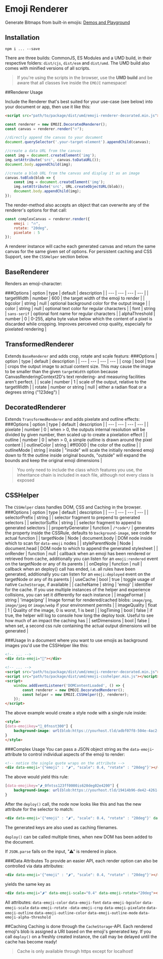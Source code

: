 # Emoji Renderer

Generate Bitmaps from built-in emojis: [Demos and Playground](https://mtillmann.github.io/emoji-to-image)

## Installation

`npm i ... --save`

There are three builds: CommonJS, ES Modules and a UMD build, in their respective folders: `dist/cjs`, `dist/esm` and `dist/umd`. The UMD build also comes with minified versions of all scripts.

>If you're using the scripts in the browser, use the **UMD build** and be aware that all classes live inside the `EMOJI` namespace!  

##Renderer Usage

Include the Renderer that's best suited for your use-case (see below) into your document or app, then use it like this:

```html
<script src="path/to/package/dist/umd/emoji-renderer-decorated.min.js"></script>
```

```javascript
const renderer = new EMOJI.DecoratedRenderer();
const canvas = renderer.render("🔥");

//directly append the canvas to your document
document.querySelector('.your-target-element').appendChild(canvas);

//create a data URL from the canvas
const img = document.createElement('img');
img.setAttribute('src', canvas.toDataURL());
document.body.appendChild(img);

//create a blob URL from the canvas and display it as an image
canvas.toBlob(blob => {
    const img = document.createElement('img');
    img.setAttribute('src', URL.createObjectURL(blob));
    document.body.appendChild(img);
});
```
The render-method also accepts an object that can overwrite any of the renderer's options for that call:
```javascript
const complexCanvas = renderer.render({
    emoji : "🔥",
    rotate: "20deg",
    pixelate : 5
});
```
A renderer instance will cache each generated canvas and return the same canvas for the same given set of options. For persistent caching and CSS Support, see the `CSSHelper` section below. 

## BaseRenderer

Renders an emoji-character:

###Options
| option | type | default | description |
| --- | --- | --- | --- |
| targetWidth | number | 600 | the target width of the emoji to render |
| bgcolor | string | null | optional background color for the output image |
| color | string | null | optional text color for regular characters |
| font | string | `sans-serif` | optional font name for regular characters |
| alphaThreshold | number | 0 | 0-255, alpha byte value below which the content of a pixel is discarded while cropping. Improves perceived crop quality, especially for pixelated rendering |

## TransformedRenderer

Extends `BaseRenderer` and adds crop, rotate and scale featurs:
###Options
| option | type | default | description |
| --- | --- | --- | --- |
| crop | bool | true | crops the output image to actual content size. This may cause the image to be smaller than the given `targetWidth` option because CanvasRenderingContext2D's text rendering- and measuring facilities aren't perfect. |
| scale | number | 1 | scale of the output, relative to the targetWidth |
| rotate | number or string | null | either a radian float or a degrees string ("123deg") |

## DecoratedRenderer

Extends `TransformedRenderer` and adds pixelate and outline effects:
###Options
| option | type | default | description |
| --- | --- | --- | --- |
| pixelate | number | 0 | when > 0, the outputs internal resolution will be divided by given number, then scaled up to create a pixelation effect |
| outline | number | 0 | when > 0, a simple outline is drawn around the pixel content |
| outlineColor | string | #ff0000 | the color of the outline |
| outlineMode | string | inside | "inside" will scale the initially rendered emoji down to fit the outline inside original bounds, "outside" will expand the bounds and keep the original emoji dimensions |

> You only need to include the class which features you use, the inheritance chain is included in each file, although not every class is exposed 

## CSSHelper

The `CSSHelper` class handles DOM, CSS and Caching in the browser. 
###Options
| option | type | default | description |
| --- | --- | --- | --- |
| selectorPrefix | string |  | selector fragment to prepend to generated selectors |
| selectorSuffix | string |  | selector fragment to append to generated selectors |
| propertyGenerator | function | `/*code*/` | generates the property inside the CSSRule, defaults to `background-image`, see code for actual function |
| targetNode | Node | document.body | DOM node inside which to scan for `data-emoji` nodes |
| styleParentNode | Node | document.head | DOM node to which to append the generated stylesheet |
| onRender | function | null | callback when an emoji has been rendered or retrieved from cache, additionally you can listen for an `emoji:rendered` event on the targetNode or any of its parents |
| onDeploy | function | null | callback when an deploy() call has ended, i.e. all rules have been generated, additionally you can listen for an `emoji:deployed` event on the targetNode or any of its parents |
| useCache | bool | true | toggle usage of native `CacheStorage`, if available |
| cacheName | string | 'emoji' | identifier for the cache. If you use multiple instances of the helper and experience collisions, you can set it differently for each instance |
| imageFormat | string | 'image/png' | Image format for rendered/cached blobs: `image/png`, `image/jpeg` or `image/webp` if your environment permits |
| imageQuality | float | 1 | Quality of the image, 0 is worst, 1 is best |
| logTiming | bool | false | if true, the helper will log to console how long the deploy took. Useful to see how much of an impact the caching has |
| setDimensions | bool | false | when set, a second css rule containing the actual output dimensions will be generated |

###Usage
In a document where you want to use emojis as background images you'd use the CSSHelper like this:
```html
<!-- ... -->
<div data-emoji="🍌"></div>

<!-- ... -->
<script src="path/to/package/dist/umd/emoji-renderer-decorated.min.js"></script>
<script src="path/to/package/dist/umd/emoji-csshelper.min.js"></script>
<script>
    window.addEventListener('DOMContentLoaded', () => {
        const renderer = new EMOJI.DecoratedRenderer();
        const helper = new EMOJI.CSSHelper({}, renderer);
    });
</script>
```
The above example would create a style node with a single rule inside:
```html
<style>
[data-emojikey="🍌_0fnsst300"] {
    background-image: url(blob:https://yourhost.tld/adbf07f8-504e-4ac2-84c3-c960c98b9f3e);
}
</style>
```
###Complex Usage
You can pass a JSON object string as the `data-emoji`-attribute to control individual aspects of the emoji to render: 
```html
<!-- notice the single quote wraps on the attribute -->
<div data-emoji='{"emoji" : "🌶️", "scale": 0.4, "rotate" : "20deg"}'></div>
```
The above would yield this rule:
```css
[data-emojikey="🌶️_0fntss123ff0000is620deg02e4200"] {
    background-image: url(blob:https://yourhost.tld/19414b96-de42-4261-88c0-62380a16dbe2);
}
```

After the `deploy()` call, the node now looks like this and has the new attribute for the selector to match:
```html
<div data-emoji='{"emoji" : "🌶️", "scale": 0.4, "rotate" : "20deg"}' data-emojikey="🌶️_0fntss123ff0000is620deg02e4200"></div>
```

The generated keys are also used as caching filenames.

`deploy()` can be called multiple times, when new DOM has been added to the document.

If `JSON.parse` fails on the input, "⚠" is rendered in place.

###Data Attributes
To provide an easier API, each render option can also be controlled via data attributes:
```html
<div data-emoji='{"emoji" : "🌶️", "scale": 0.4, "rotate" : "20deg"}'></div>
```
yields the same key as
```html
<div data-emoji="🌶️" data-emoji-scale="0.4" data-emoji-rotate="20deg"></div>
```
All attributes:
`data-emoji-color` `data-emoji-font` `data-emoji-bgcolor` `data-emoji-scale` `data-emoji-rotate`  `-data-emoji-crop` `data-emoji-pixelate` `data-emoji-outline` `data-emoji-outline-color` `data-emoji-outline-mode` `data-emoji-alpha-threshold`

##Caching
Caching is done through the `CacheStorage`-API. Each rendered emoji's blob is assigned a URI based on the emoji's generated key.
If you call `deploy()` on a freshly created instance, the call may be delayed
until the cache has become ready!

>Cache is only available through https except for localhost!   